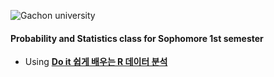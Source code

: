 ![Gachon university](http://www.gachon.ac.kr/images/introduce/marklogo-kor_eng.jpg)

#### Probability and Statistics class for Sophomore 1st semester

* Using **[Do it 쉽게 배우는 R 데이터 분석](http://www.kyobobook.co.kr/product/detailViewKor.laf?mallGb=KOR&ejkGb=KOR&barcode=9791187370949)**
